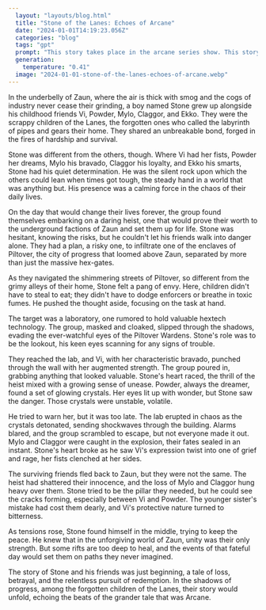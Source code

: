 ```yaml
---
  layout: "layouts/blog.html"
  title: "Stone of the Lanes: Echoes of Arcane"
  date: "2024-01-01T14:19:23.056Z"
  categories: "blog"
  tags: "gpt"
  prompt: "This story takes place in the arcane series show. This story will hit the same story beats as in the arcane story and all it’s characters. A boy named Stone is a childhood friend to vi, powder, mylo, cogger and Ekko.this story starts in the beginning of the arcane series show of episode 1."
  generation: 
    temperature: "0.41"
  image: "2024-01-01-stone-of-the-lanes-echoes-of-arcane.webp"
---
```

In the underbelly of Zaun, where the air is thick with smog and the cogs of industry never cease their grinding, a boy named Stone grew up alongside his childhood friends Vi, Powder, Mylo, Claggor, and Ekko. They were the scrappy children of the Lanes, the forgotten ones who called the labyrinth of pipes and gears their home. They shared an unbreakable bond, forged in the fires of hardship and survival.

Stone was different from the others, though. Where Vi had her fists, Powder her dreams, Mylo his bravado, Claggor his loyalty, and Ekko his smarts, Stone had his quiet determination. He was the silent rock upon which the others could lean when times got tough, the steady hand in a world that was anything but. His presence was a calming force in the chaos of their daily lives.

On the day that would change their lives forever, the group found themselves embarking on a daring heist, one that would prove their worth to the underground factions of Zaun and set them up for life. Stone was hesitant, knowing the risks, but he couldn't let his friends walk into danger alone. They had a plan, a risky one, to infiltrate one of the enclaves of Piltover, the city of progress that loomed above Zaun, separated by more than just the massive hex-gates.

As they navigated the shimmering streets of Piltover, so different from the grimy alleys of their home, Stone felt a pang of envy. Here, children didn't have to steal to eat; they didn't have to dodge enforcers or breathe in toxic fumes. He pushed the thought aside, focusing on the task at hand.

The target was a laboratory, one rumored to hold valuable hextech technology. The group, masked and cloaked, slipped through the shadows, evading the ever-watchful eyes of the Piltover Wardens. Stone's role was to be the lookout, his keen eyes scanning for any signs of trouble.

They reached the lab, and Vi, with her characteristic bravado, punched through the wall with her augmented strength. The group poured in, grabbing anything that looked valuable. Stone's heart raced, the thrill of the heist mixed with a growing sense of unease. Powder, always the dreamer, found a set of glowing crystals. Her eyes lit up with wonder, but Stone saw the danger. Those crystals were unstable, volatile.

He tried to warn her, but it was too late. The lab erupted in chaos as the crystals detonated, sending shockwaves through the building. Alarms blared, and the group scrambled to escape, but not everyone made it out. Mylo and Claggor were caught in the explosion, their fates sealed in an instant. Stone's heart broke as he saw Vi's expression twist into one of grief and rage, her fists clenched at her sides.

The surviving friends fled back to Zaun, but they were not the same. The heist had shattered their innocence, and the loss of Mylo and Claggor hung heavy over them. Stone tried to be the pillar they needed, but he could see the cracks forming, especially between Vi and Powder. The younger sister's mistake had cost them dearly, and Vi's protective nature turned to bitterness.

As tensions rose, Stone found himself in the middle, trying to keep the peace. He knew that in the unforgiving world of Zaun, unity was their only strength. But some rifts are too deep to heal, and the events of that fateful day would set them on paths they never imagined.

The story of Stone and his friends was just beginning, a tale of loss, betrayal, and the relentless pursuit of redemption. In the shadows of progress, among the forgotten children of the Lanes, their story would unfold, echoing the beats of the grander tale that was Arcane.
